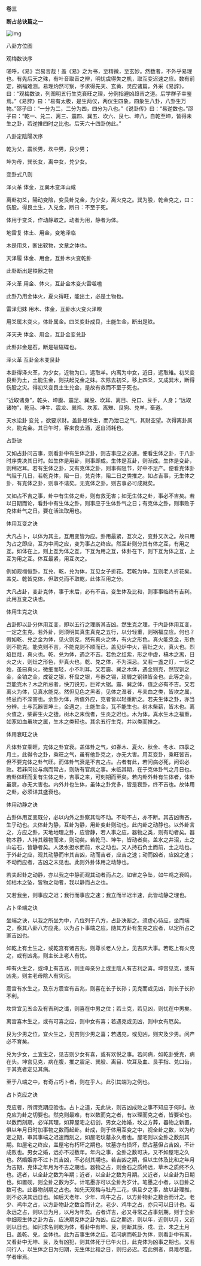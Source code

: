 **卷三**

**断占总诀篇之一**

 

![img](F:\Desktop\梅花易数\img\bgt.jpg)

八卦方位图

观梅数诀序

嗟呼，《易》岂易言哉！盖《易》之为书，至精微，至玄妙。然数者，不外乎易理也。有先后天之殊，有叶音取音之辨，明忧虞得失之机，取互变迟速之应。数有前定，祸福难测。易理灼然可察，予求得先天、玄黄、灵应诸篇，外采《易辞》，曰：“观梅数诀，列图明五行生克衰旺之理，分例指避凶趋吉之道。后学群子幸鉴焉。”《易辞》曰：“易有太极，是生两仪，两仪生四象，四象生八卦，八卦生万物。”邵子曰：“一分为二，二分为四，四分为八也。”《说卦传》曰：“易逆数也。”邵子曰：“乾一、兑二、离三、震四、巽五、坎六、艮七、坤八，自乾至坤，皆得未生之卦，若逆推四时之比也。后天六十四卦仿此。”

八卦定陰陽次序

乾为父，震长男，坎中男，艮少男；

坤为母，巽长女，离中女，兑少女。

变卦式八则

泽火革 体金，互巽木变泽山咸

离卦初爻，陽动变陰，变艮卦兑金，为少女，离火克之。巽为股，乾金克之，曰：伤股。得艮土生，入兑金，断曰：不至于死。

体用于变爻，作动静取之。动者为用，静者为体。

地雷复 体土、用金，变地泽临

木是用爻，断出软物，文章之体也。

天泽履 体金、用金，互卦木火变乾卦

此卦断出是铁器之物

泽火革 用金、体火，互卦金木变火雷噬嗑

此卦乃用金体火，夏火得旺，能出土，必是土物也。

雷泽归妹 用木、体金，互卦水火变火泽睽

用爻属木变火，体卦属金。四爻变卦成艮，土能生金，断出是铁。

泽天夬 体金、用金，互卦金变兑卦

此卦非金是石，断是破磁碟也。

泽火革 互卦金木变艮卦

本卦得泽火革，为少女，近物为口，远取羊。内离为中女，近日，远取雉。初爻变艮卦为土，土能生金，则扶起兑金之妹。次除去初爻，移上四爻，又成巽木，断得伤股之灾。得初爻变艮土生兑金，是故有救而不至于死也。

“近取诸身”，乾头、坤腹、震足、巽股、坎耳、离目、兑口、艮手，人身；“远取诸物”，乾马、坤牛、震龙、巽鸡、坎豕、离雉、艮狗、兑羊，畜道。

天水讼卦 变兑 ，欲要求财。盖卦是体生，而乃泄已之气，其财空望。次得离卦属火，能克金。其日午时，客来食去酒，返自消耗也。

占卦诀

又如占卦问吉事，则看卦中有生体之卦，则吉事应之必速。便看生体之卦，于八卦时序类决其日时。如生体是用卦，则事即成。生体是互卦，则渐成。生体是变卦，则稍迟耳。若有生体之卦，又有克体之卦，则事有阻节，好中不足产。便看克体卦气阻于几日，若乾克体，阻一日，兑克体，阻二日之类推之。如占吉事，无生体之卦，有克体之卦，则事不谐矣。无克体之卦。则吉事必可成就矣。

又如占不吉之事，卦中有生体之卦，则有救无害；如无生体之卦，事必不吉矣。若以日期而论，看卦中有生体之卦，则事应于生体卦气之日；有克体之卦，则事败于克体卦气之日。要在活法取用也。

体用互变之诀

大凡占卜，以体为其主，互用变皆为应。卦用最紧，互次之，变卦又次之。故曰用为占之即应，互为中间之应，变为事占之终应。然互卦则分其有体之互，有用之互。如体在上，则上互为体之互，下互为用之互，体卦在下，则下互为体之互，上互为用之互。体互最紧，用互次之。

例如观梅恒卦，互兑、乾，兑为体，互见女子折花。若乾为体，互则老人折花矣。盖兑、乾皆克体，但取兑而不取乾，此体互用之分。

大凡占卦，变卦克体，事于末后，必有不吉。变生体及比和，则事事临终有吉利。此用互变之诀也。

体用生克之诀

占卦即以卦分体用互变，即以五行之理断其吉凶。然生克之理，于内卦体用互变，一定之生克。若外卦，则须明其真生真克之五行，以分轻重，则祸福立应。何也？假如乾、兑之金为体，见火则克，然有真火之体，有火之形色。真火能克金，形色则不能克。能克则不吉，不能克则不顺而已。盖见炉中火，窑灶之火，真火也。烈焰巨炷，真火也。乾、兑为体，遇之不吉。若色之红紫，形之中虚，槁木之离，日火之火，则灶之形色，非真火也，乾、兑之体，不为深忌。又若一盏之灯，一炬之烛，虽曰真火，微细而轻，小不利耳。又若震、巽之木体，遇金则克，然钗钏之金，金铂之金，成锭之银，杯盘之银，与器之锡，琐屑之钢铁皆金也。此等之金，岂能克木？木之所忌者，快刀锐刃，巨斧大锯。震、巽之体，值之必有不吉。又若离火为体，见真水能克。然但见色之黑者，见体之湿者，与夫血之类，皆坎之属，终忌而不深害也。余卦为体，所值外应，克者皆以轻重断之。若夫生体之卦，亦当分辨。土与瓦器皆坤土，金遇之，土能生金，瓦不能生也。树木柴薪，皆木也。离火值之，柴薪生火之捷，树木之末伐者，生炎之迟也。木为体，真水生木之福重，如豕如血虽坎之属，生木之类轻也。其余五行生克，并以类而推之。

体用衰旺之诀

凡体卦宜乘旺，克体之卦宜衰。盖体卦之气，如春木、夏火、秋金、冬水、四季之月土，此得令之卦，乘旺之气，虽有他卦克之，亦无大害。用互变卦，乘旺皆吉，但不要克体之卦气旺。而体卦气衰是不吉之占。占者有此，若问病必死，问讼必败。若非问讼与病而常占，则防有官病之事。末临其期，在于克体卦气之月日也。若卦体旺而复有生体之卦，吉事之来，可刻期而至矣。若内卦外卦有生体者，体卦虽衰，亦无大害也。内外并也生体，虽体之卦党多，皆是衰卦，终不吉也。故体用之卦，必须详其盛衰也。

体用动静之诀

占卦体用互变既分，必以内外之卦察其动不动。不动不占，亦不断。其吉凶悔吝，生乎动也。夫体卦为静，互卦为静，用卦变卦则动也，此内卦之动静也。以外卦言之，方应之卦，天地地理之卦，应皆静，若人事之应，器物之类，则有动者矣。器物本静，人持其器物而来，则动矣。若乾马、坤牛，皆动者矣。盖水之井沼，土之山岩石，皆静者矣。人汲水担水而前，水之动也。又人持石负土而前，土之动也。于外卦之应，观其动静而审其吉凶，动而吉者，应吉之速；动而凶者，应凶之速；不动而应者，吉凶之末见也。此则外卦体用之动静也。

若夫起卦之动静，亦以我之中静而观其动者而占之。如雀之争坠，如牛鸡之衰鸣，如枯木之坠，皆物之动者，我以静而占之也。

又若我坐，则事应之迟；我行而事应之速；我立而半迟半速，此皆动静之理也。

占卜坐端之诀

坐端之诀，以我之所坐为中，八位列于八方，占卦决断之。须虚心待应，坐而端之，察其八卦八方应兆，以为占卜事端之应。随其方卦有生克之应者，以定所占之家吉凶也。

如乾上有土生之，或乾宫有诸吉兆，则尊长老人分上，见吉庆大事。若乾上有火克之，或有凶兆，则主长上老人有忧。

坤有火生之，或坤上有吉兆，则主母亲分上或主陰人有吉利之喜。坤宫见克，或有凶兆，则主老母陰人有灾厄。

震宫有水生之，及东方震宫有吉兆，则喜在长子长孙；见克而或见凶，则长子长孙不利。

坎宫宜见五金及有吉利之谶，则喜在中男之位；若土克，若见凶，则忧在中男矣。

离宫喜木生之，或有可喜之应，则中女有喜；若遇克或见凶，则中女有厄矣。

艮为少男之位，宜火生之，见吉则少男之喜；若遇克，或见凶，则灾及少男。问产必不育矣。

兑为少女，土宜生之，见吉则少女有喜，或有欢悦之事。若问病，如乾卦受克，病在头。坤宫见克，病在腹，推之震足、巽股、离目、坎耳及血、艮手指、兑口齿，于其克者定见其病。

至于八端之中，有奇占巧卜者，则在乎人。此引其端为之例也。

占卜克应之诀

克应者，所谓克期应验也。占卜之道，无此诀，则吉凶成败之事不知应于何时。故克应为卦之切要也。然克则最难，有以数而克之者，有以理而克之者，皆要论也。以数而刻期，必详其理，如算屋宅之初创，男女之始婚，坟之方葬，器物之新置，俱以年月日时加事物之数而起卦。卦成，则于体用互变之中，视全卦之数，以为约定之期，审其事端之迟速而刻之，如屋宅坟墓永久者也。屋宅则以全卦之数刻其期。如屋宅之终应，盖屋宅有朽坏之期也。坟墓亦有损坏，然占墓但占吉凶，不计成败也。男女之婚，远亦不过数年。年内之事，全卦之数可决，又不如屋宅之久也。然婚姻亦不过卜其吉凶，不必刻其期也。若吉凶之期，但以生体及比和之年月为吉期，克体之年月为不吉之期也。器物之占，则金石之质终远，草木之质终不久也。远者，以全卦之数为年期；近者，以全卦之数为月期。又近者，以全卦为日期也。如置砚，则全卦之数为岁。计笔墨亦可以全卦为岁计。笔墨之小者，以日卦之数可也。此器物刻期之占也。如先天观梅与牡丹二花，俱旦夕之事，故以卦理推，则不必决其远日也。如后天老年、少年、鸡牛之占，以方卦物卦之数合而计之。老少、鸡牛之占，以方卦物卦之数合而计之。老少、鸡牛之占，亦只可以日计也。若永远之占，则以日为月，以月为年矣。占者详吉，必又寻常之占事刻期，则于全卦中细观生体之卦为吉，应决期克体之卦为凶。应之期远，则以年，近则以月，又近则以日也。如问求名则乾为体，看卦中有坤、艮，则断其辰、戌、丑、未之土月日。盖乾、兑，金体也。此为吉事生体之应。若问病而乾卦为体，则看卦中有离，又看卦中无坤、艮，及有凶犯，则其体死于巳午火日，此克体为凶事之期也。又若问行人，以生体之日为归期，无生体比和之日，则归必迟。若此例者，具难尽载，学者审焉。